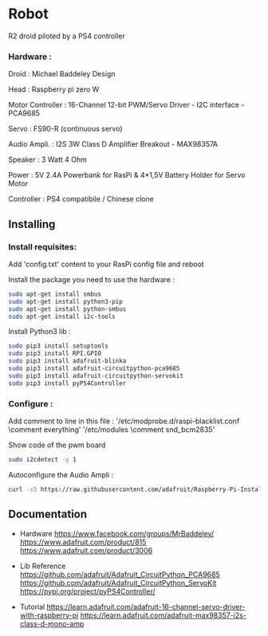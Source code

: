# Robot
R2 droid piloted by a PS4 controller

### Hardware :
Droid : Michael Baddeley Design

Head : Raspberry pi zero W

Motor Controller : 16-Channel 12-bit PWM/Servo Driver - I2C interface - PCA9685 

Servo : FS90-R (continuous servo)

Audio Ampli. : I2S 3W Class D Amplifier Breakout - MAX98357A

Speaker : 3 Watt 4 Ohm

Power : 5V 2.4A Powerbank for RasPi & 4*1,5V Battery Holder for Servo Motor

Controller : PS4 compatibile / Chinese clone


## Installing

### Install requisites:

Add 'config.txt' content to your RasPi config file and reboot

Install the package you need to use the hardware :

```bash
sudo apt-get install smbus
sudo apt-get install python3-pip
sudo apt-get install python-smbus
sudo apt-get install i2c-tools
```

Install Python3 lib :

```bash
sudo pip3 install setuptools
sudo pip3 install RPI.GPIO
sudo pip3 install adafruit-blinka
sudo pip3 install adafruit-circuitpython-pca9685
sudo pip3 install adafruit-circuitpython-servokit
sudo pip3 install pyPS4Controller
```

### Configure :

Add comment to line in this file :
'/etc/modprobe.d/raspi-blacklist.conf  \\comment everything'
'/etc/modules                          \\comment snd_bcm2835'

Show code of the pwm board
```bash
sudo i2cdetect -y 1
```

Autoconfigure the Audio Ampli :
```bash
curl -sS https://raw.githubusercontent.com/adafruit/Raspberry-Pi-Installer-Scripts/master/i2samp.sh | bash
```


## Documentation

* Hardware
  https://www.facebook.com/groups/MrBaddeley/
  https://www.adafruit.com/product/815
  https://www.adafruit.com/product/3006
 
* Lib Reference
  https://github.com/adafruit/Adafruit_CircuitPython_PCA9685
  https://github.com/adafruit/Adafruit_CircuitPython_ServoKit
  https://pypi.org/project/pyPS4Controller/

* Tutorial
  https://learn.adafruit.com/adafruit-16-channel-servo-driver-with-raspberry-pi
  https://learn.adafruit.com/adafruit-max98357-i2s-class-d-mono-amp
